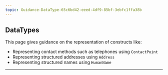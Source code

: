 ```yaml
---
topic: Guidance-DataType-65c6bd42-eeed-4df9-85bf-3ebfc1ffa38b
---
```

## DataTypes

This page gives guidance on the representation of constructs like:
<ul>
<li>Representing contact methods such as telephones using <code>ContactPoint</code></li>
<li>Representing structured addresses using <code>Address</code></li>
<li>Representing structured names using <code>HumanName</code></li>
</ul>

---










